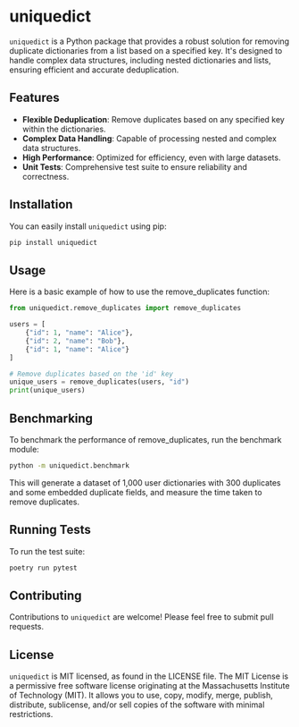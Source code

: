 # uniquedict

`uniquedict` is a Python package that provides a robust solution for removing duplicate dictionaries from a list based on a specified key. It's designed to handle complex data structures, including nested dictionaries and lists, ensuring efficient and accurate deduplication.

## Features

- **Flexible Deduplication**: Remove duplicates based on any specified key within the dictionaries.
- **Complex Data Handling**: Capable of processing nested and complex data structures.
- **High Performance**: Optimized for efficiency, even with large datasets.
- **Unit Tests**: Comprehensive test suite to ensure reliability and correctness.

## Installation

You can easily install `uniquedict` using pip:

```bash
pip install uniquedict
```

## Usage

Here is a basic example of how to use the remove_duplicates function:

```python
from uniquedict.remove_duplicates import remove_duplicates

users = [
    {"id": 1, "name": "Alice"},
    {"id": 2, "name": "Bob"},
    {"id": 1, "name": "Alice"}
]

# Remove duplicates based on the 'id' key
unique_users = remove_duplicates(users, "id")
print(unique_users)
```

## Benchmarking

To benchmark the performance of remove_duplicates, run the benchmark module:

```bash
python -m uniquedict.benchmark
```

This will generate a dataset of 1,000 user dictionaries with 300 duplicates and some embedded duplicate fields, and measure the time taken to remove duplicates.

## Running Tests

To run the test suite:

```bash
poetry run pytest
```

## Contributing

Contributions to `uniquedict` are welcome! Please feel free to submit pull requests.

## License

`uniquedict` is MIT licensed, as found in the LICENSE file. The MIT License is a permissive free software license originating at the Massachusetts Institute of Technology (MIT). It allows you to use, copy, modify, merge, publish, distribute, sublicense, and/or sell copies of the software with minimal restrictions.
